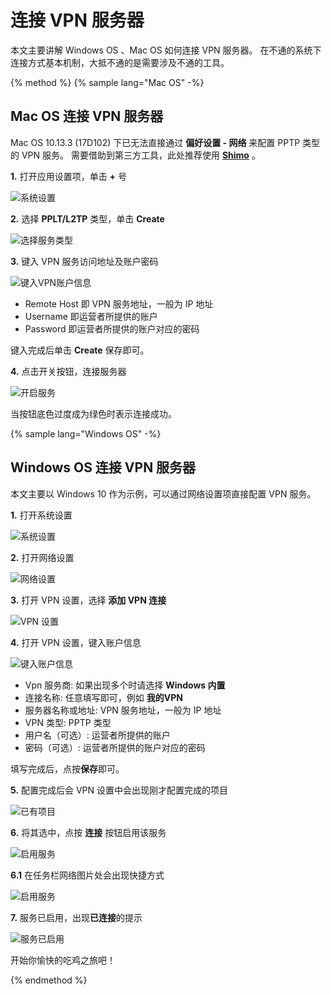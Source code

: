 # 连接 VPN 服务器

本文主要讲解 Windows OS 、Mac OS 如何连接 VPN 服务器。
在不通的系统下连接方式基本机制，大抵不通的是需要涉及不通的工具。

{% method %}
{% sample lang="Mac OS" -%}
## Mac OS 连接 VPN 服务器

Mac OS 10.13.3 (17D102) 下已无法直接通过 **偏好设置 - 网络** 来配置 PPTP 类型的 VPN 服务。
需要借助到第三方工具，此处推荐使用 **[Shimo](https://www.shimovpn.com/)** 。

**1.** 打开应用设置项，单击 **+** 号

![系统设置](/assets/1521613504574.jpg "系统设置")

**2.** 选择 **PPLT/L2TP** 类型，单击 **Create** 

![选择服务类型](/assets/1521613889966.jpg "选择服务类型")

**3.** 键入 VPN 服务访问地址及账户密码

![键入VPN账户信息](/assets/1521614176607.jpg "键入VPN账户信息")

- Remote Host 即 VPN 服务地址，一般为 IP 地址
- Username 即运营者所提供的账户
- Password 即运营者所提供的账户对应的密码

键入完成后单击 **Create** 保存即可。

**4.** 点击开关按钮，连接服务器

![开启服务](/assets/1521614424751.jpg "开启服务")

当按钮底色过度成为绿色时表示连接成功。

{% sample lang="Windows OS" -%}
## Windows OS 连接 VPN 服务器

本文主要以 Windows 10 作为示例，可以通过网络设置项直接配置 VPN 服务。

**1.** 打开系统设置

![系统设置](/assets/IMG_1058.PNG "系统设置")

**2.** 打开网络设置

![网络设置](/assets/IMG_1059.PNG "网络设置")

**3.** 打开 VPN 设置，选择 **添加 VPN 连接**

![VPN 设置](/assets/IMG_1060.PNG "VPN 设置")

**4.** 打开 VPN 设置，键入账户信息

![键入账户信息](/assets/IMG_1061.PNG "键入账户信息")

- Vpn 服务商: 如果出现多个时请选择 **Windows 内置**
- 连接名称: 任意填写即可，例如 **我的VPN**
- 服务器名称或地址: VPN 服务地址，一般为 IP 地址
- VPN 类型: PPTP 类型
- 用户名（可选）: 运营者所提供的账户
- 密码（可选）: 运营者所提供的账户对应的密码

填写完成后，点按**保存**即可。

**5.** 配置完成后会 VPN 设置中会出现刚才配置完成的项目

![已有项目](/assets/IMG_1063.PNG "已有项目")

**6.** 将其选中，点按 **连接** 按钮启用该服务

![启用服务](/assets/IMG_1062.PNG "启用服务")

**6.1** 在任务栏网络图片处会出现快捷方式

![启用服务](/assets/IMG_1064.PNG "启用服务")

**7.** 服务已启用，出现**已连接**的提示

![服务已启用](/assets/IMG_1065.PNG "服务已启用")



开始你愉快的吃鸡之旅吧！

{% endmethod %}


